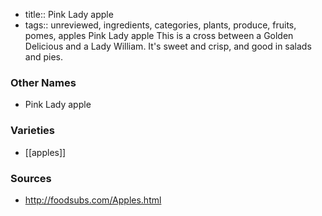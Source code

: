 - title:: Pink Lady apple
- tags:: unreviewed, ingredients, categories, plants, produce, fruits, pomes, apples
Pink Lady apple This is a cross between a Golden Delicious and a Lady William. It's sweet and crisp, and good in salads and pies.

### Other Names

* Pink Lady apple

### Varieties

* [[apples]]

### Sources
* http://foodsubs.com/Apples.html
